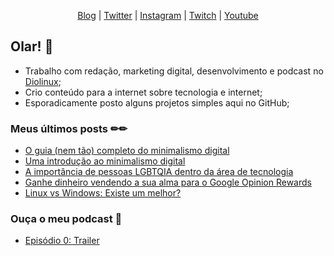 <p align="center">
  <a href="https://craveiro.com.br">Blog</a> | 
  <a href="https://twitter.com/raulcraveiro">Twitter</a> | 
  <a href="https://instagram.com/raulcraveiro">Instagram</a> | 
  <a href="https://twitch.tv/raulcraveiro">Twitch</a> | 
  <a href="https://youtube.com/raulcraveiro">Youtube</a>
</p>

## Olar! 👋

- Trabalho com redação, marketing digital, desenvolvimento e podcast no [Diolinux](https://diolinux.com.br);
- Crio conteúdo para a internet sobre tecnologia e internet;
- Esporadicamente posto alguns projetos simples aqui no GitHub;

### Meus últimos posts ✏✏

<!-- BLOG:START -->
- [O guia (nem tão) completo do minimalismo digital](https://craveiro.com.br/guia-minimalismo-digital/)
- [Uma introdução ao minimalismo digital](https://craveiro.com.br/introducao-minimalismo-digital/)
- [A importância de pessoas LGBTQIA dentro da área de tecnologia](https://craveiro.com.br/lgbtqia-tecnologia/)
- [Ganhe dinheiro vendendo a sua alma para o Google Opinion Rewards](https://craveiro.com.br/google-opinion-rewards/)
- [Linux vs Windows: Existe um melhor?](https://craveiro.com.br/linux-windows-vencedor/)
<!-- BLOG:END -->

### Ouça o meu podcast 🎤

<!-- PODCAST:START -->
- [Episódio 0: Trailer](https://craveiro.com.br/podcast/trailer/)
<!-- PODCAST:END -->

